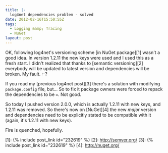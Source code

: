 ```yaml
---
title: |-
  log4net dependencies problem - solved
date: 2012-02-16T15:50:55Z
tags:
  - Logging &amp; Tracing
  - NuGet
layout: post
---
```

OK, following log4net's versioning scheme [in NuGet package][1] wasn't a good idea. In version 1.2.11 the new keys were used and I used this as a fresh start. I didn't realized that thanks to [semantic versioning][2] everybody will be updated to latest version and dependencies will be broken. My fault. :-?

If you read my [previous log4net post][3] there's a solution with modifying `package.config` file, but... So to fix it package owners were forced to repack the dependencies to be `=`. Not good.

So today I pushed version 2.0.0, which is actually 1.2.11 with new keys, and 1.2.11 was removed. So there's now on [NuGet][4] the new _major_ version and dependencies need to be explicitly stated to be compatible with it (again, it's 1.2.11 with new keys).

Fire is quenched, hopefully.

[1]: {% include post_link id="232619" %}
[2]: http://semver.org/
[3]: {% include post_link id="232619" %}
[4]: http://nuget.org/